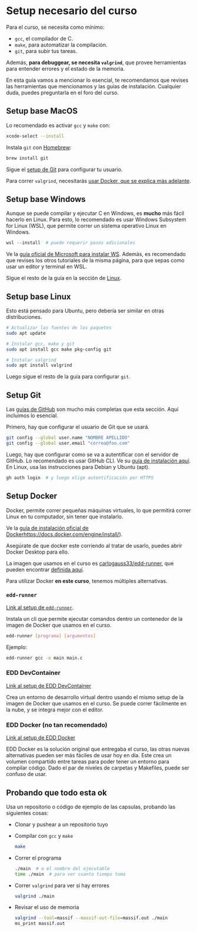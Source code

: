 # Setup necesario del curso

Para el curso, se necesita como mínimo:

- `gcc`, el compilador de C.
- `make`, para automatizar la compilación.
- `git`, para subir tus tareas.

Además, **para debuggear, se necesita `valgrind`**, que provee herramientas para entender errores y el estado de la memoria.

En esta guía vamos a mencionar lo esencial, te recomendamos que revises las herramientas que mencionamos y las guías de instalación.
Cualquier duda, puedes preguntarla en el foro del curso.

## Setup base MacOS

Lo recomendado es activar `gcc` y `make` con:

```sh
xcode-select --install
```

Instala `git` con [Homebrew](https://brew.sh/):

```sh
brew install git
```

Sigue el [setup de Git](#setup-git) para configurar tu usuario.

Para correr `valgrind`, necesitarás [usar Docker, que se explica más adelante](#setup-docker).

## Setup base Windows

Aunque se puede compilar y ejecutar C en Windows, es **mucho** más fácil hacerlo en Linux. Para esto, lo recomendado es usar Windows Subsystem for Linux (WSL), que permite correr un sistema operativo Linux en Windows.

```powershell
wsl --install  # puede requerir pasos adicionales
```

Ve la [guía oficial de Microsoft para instalar WS](https://learn.microsoft.com/es-mx/windows/wsl/setup/environment). Además, es recomendado que revises los otros tutoriales de la misma página, para que sepas como usar un editor y terminal en WSL.

Sigue el resto de la guía en la sección de [Linux](#setup-base-linux).

## Setup base Linux

Esto está pensado para Ubuntu, pero debería ser similar en otras distribuciones.

```sh
# Actualizar las fuentes de los paquetes
sudo apt update

# Instalar gcc, make y git
sudo apt install gcc make pkg-config git

# Instalar valgrind
sudo apt install valgrind
```

Luego sigue el resto de la guía para configurar `git`.

## Setup Git

Las [guías de GitHub](https://docs.github.com/en/get-started/getting-started-with-git/set-up-git) son mucho más completas que esta sección. Aquí incluimos lo esencial.

Primero, hay que configurar el usuario de Git que se usará.

```sh
git config --global user.name "NOMBRE APELLIDO"
git config --global user.email "correo@foo.com"
```

Luego, hay que configurar como se va a autentificar con el servidor de GitHub. Lo recomendado es usar GitHub CLI. Ve su [guía de instalación aquí](https://github.com/cli/cli#installation). En Linux, usa las instrucciones para Debian y Ubuntu (apt).

```sh
gh auth login  # y luego elige autentificación por HTTPS
```

## Setup Docker

Docker, permite correr pequeñas máquinas virtuales, lo que permitirá correr Linux en tu computador, sin tener que instalarlo.

Ve la [guía de instalación oficial de Docker]()https://docs.docker.com/engine/install/).

Asegúrate de que docker este corriendo al tratar de usarlo, puedes abrir Docker Desktop para ello.

La imagen que usamos en el curso es [carlogauss33/edd-runner](https://hub.docker.com/r/carlogauss33/edd-runner), que pueden encontrar [definida aquí](https://github.com/IIC2133-PUC/edd-runner/blob/master/release/Dockerfile).

Para utilizar Docker **en este curso**, tenemos múltiples alternativas.

### `edd-runner`

[Link al setup de `edd-runner`](https://github.com/IIC2133-PUC/edd-runner?tab=readme-ov-file#edd-runner).

Instala un cli que permite ejecutar comandos dentro un contenedor de la imagen de Docker que usamos en el curso.

```sh
edd-runner [programa] [argumentos]
```

Ejemplo:

```sh
edd-runner gcc -o main main.c
```

### EDD DevContainer

[Link al setup de EDD DevContainer](https://github.com/IIC2133-PUC/edd-dev-container?tab=readme-ov-file#edd-devcontainer)

Crea un entorno de desarrollo virtual dentro usando el mismo setup de la imagen de Docker que usamos en el curso. Se puede correr fácilmente en la nube, y se integra mejor con el editor.

### EDD Docker (no tan recomendado)

[Link al setup de EDD Docker](https://github.com/IIC2133-PUC/edd-docker)

EDD Docker es la solución original que entregaba el curso, las otras nuevas alternativas pueden ser más fáciles de usar hoy en día. Este crea un volumen compartido entre tareas para poder tener un entorno para compilar código. Dado el par de niveles de carpetas y Makefiles, puede ser confuso de usar.

## Probando que todo esta ok

Usa un repositorio o código de ejemplo de las capsulas, probando las siguientes cosas:

- Clonar y pushear a un repositorio tuyo

- Compilar con `gcc` y `make`
  ```sh
  make
  ```
- Correr el programa
  ```sh
  ./main  # o el nombre del ejecutable
  time ./main  # para ver cuanto tiempo toma
  ```
- Correr `valgrind` para ver si hay errores
  ```sh
  valgrind ./main
  ```
- Revisar el uso de memoria
  ```sh
  valgrind --tool=massif --massif-out-file=massif.out ./main
  ms_print massif.out
  ```
